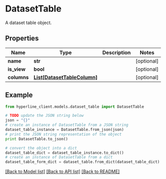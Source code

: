 # DatasetTable

A dataset table object.

## Properties
Name | Type | Description | Notes
------------ | ------------- | ------------- | -------------
**name** | **str** |  | [optional] 
**is_view** | **bool** |  | [optional] 
**columns** | [**List[DatasetTableColumn]**](DatasetTableColumn.md) |  | [optional] 

## Example

```python
from hyperline_client.models.dataset_table import DatasetTable

# TODO update the JSON string below
json = "{}"
# create an instance of DatasetTable from a JSON string
dataset_table_instance = DatasetTable.from_json(json)
# print the JSON string representation of the object
print DatasetTable.to_json()

# convert the object into a dict
dataset_table_dict = dataset_table_instance.to_dict()
# create an instance of DatasetTable from a dict
dataset_table_form_dict = dataset_table.from_dict(dataset_table_dict)
```
[[Back to Model list]](../README.md#documentation-for-models) [[Back to API list]](../README.md#documentation-for-api-endpoints) [[Back to README]](../README.md)


